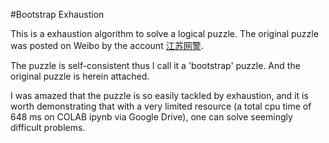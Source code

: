 #Bootstrap Exhaustion

This is a exhaustion algorithm to solve a logical puzzle. The original puzzle was posted on Weibo by the account [江苏网警](https://weibo.com/5431447659/G5kJAkdqB?from=page_1001065431447659_profile).

The puzzle is self-consistent thus I call it a 'bootstrap' puzzle. And the original puzzle is herein attached.

I was amazed that the puzzle is so easily tackled by exhaustion, and it is worth demonstrating that with a very limited resource (a total cpu time of 648 ms on COLAB ipynb via Google Drive), one can solve seemingly difficult problems.
